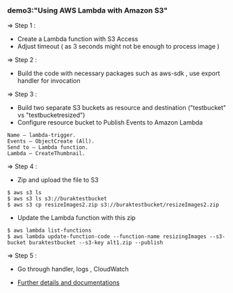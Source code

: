 ### demo3:"Using AWS Lambda with Amazon S3"

=> Step 1 :

 -  Create a Lambda function with S3 Access
 -  Adjust timeout ( as 3 seconds might not be enough to process image )

=> Step 2 :

 - Build the code with necessary packages such as aws-sdk , use export handler for invocation

=> Step 3 :

  - Build two separate S3 buckets as resource and destination ("testbucket" vs "testbucketresized")
  - Configure resource bucket to Publish Events to Amazon Lambda

```
Name – lambda-trigger.
Events – ObjectCreate (All).
Send to – Lambda function.
Lambda – CreateThumbnail.
```
=> Step 4 :

 - Zip and upload the file to S3

```
$ aws s3 ls
$ aws s3 ls s3://buraktestbucket
$ aws s3 cp resizeImages2.zip s3://buraktestbucket/resizeImages2.zip
```

 - Update the Lambda function with this zip

 ```
$ aws lambda list-functions
$ aws lambda update-function-code --function-name resizingImages --s3-bucket buraktestbucket --s3-key alt1.zip --publish
 ```

 => Step 5 :

 - Go through handler, logs , CloudWatch

 - [Further details and documentations](https://docs.aws.amazon.com/lambda/latest/dg/with-s3.html)
